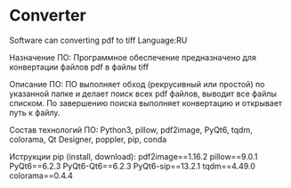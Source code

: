 # Converter
Software can converting pdf to tiff
Language:RU

Назначение ПО:
Программное обеспечение предназначено для конвертации файлов pdf в файлы tiff

Описание ПО:
ПО выполняет обход (рекрусивный или простой) по указанной папке и делает поиск всех pdf файлов,
выводит все файлы списком. По завершению поиска выполняет конвертацию и открывает путь к файлу.

Состав технологий ПО:
Python3, pillow, pdf2image, PyQt6, tqdm, colorama, Qt Designer, poppler, pip, conda

Иструкции pip (install, download):
pdf2image==1.16.2
pillow==9.0.1
PyQt6==6.2.3
PyQt6-Qt6==6.2.3
PyQt6-sip==13.2.1
tqdm==4.49.0
colorama==0.4.4
